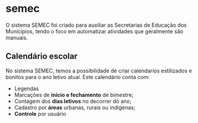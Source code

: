 # semec
O sistema SEMEC foi criado para auxiliar as Secretarias de Educação dos Municípios, tendo o foco em automatizar atividades que geralmente são manuais.

## Calendário escolar
No sistema SEMEC, temos a possibilidade de criar calendarios estilizados e bonitos para o ano letivo atual. Este calendário conta com:

- Legendas
- Marcações de **início e fechamento** de bimestre;
- Contagem dos **dias letivos** no decorrer do ano;
- Cadastro por **áreas** urbanas, rurais ou indígenas;
- **Controle** por usuário